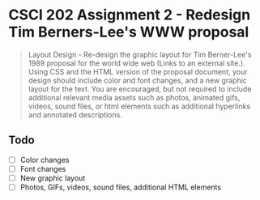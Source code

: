 # CSCI 202 Assignment 2 - Redesign Tim Berners-Lee's WWW proposal

> Layout Design - Re-design the graphic layout for Tim Berner-Lee's 1989 proposal for the world wide web (Links to an external site.). Using CSS and the HTML version of the proposal document, your design should include color and font changes, and a new graphic layout for the text. You are encouraged, but not required to include additional relevant media assets such as photos, animated gifs, videos, sound files, or html elements such as additional hyperlinks and annotated descriptions.

## Todo

- [ ] Color changes
- [ ] Font changes
- [ ] New graphic layout
- [ ] Photos, GIFs, videos, sound files, additional HTML elements